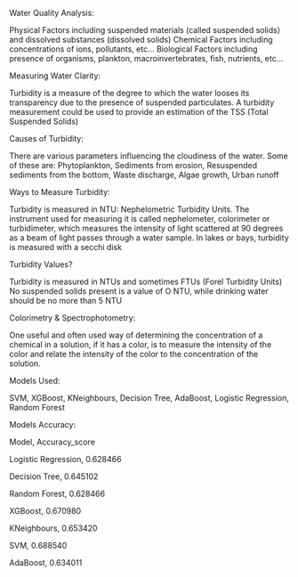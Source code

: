 Water Quality Analysis:

Physical Factors including suspended materials (called suspended solids) and dissolved substances (dissolved solids)
Chemical Factors including concentrations of ions, pollutants, etc…
Biological Factors including presence of organisms, plankton, macroinvertebrates, fish, nutrients, etc…

Measuring Water Clarity:

Turbidity is a measure of the degree to which the water looses its transparency due to the presence of suspended particulates. 
A turbidity measurement could be used to provide an estimation of the TSS (Total Suspended Solids)

Causes of Turbidity:

There are various parameters influencing the cloudiness of the water. Some of these are: 
Phytoplankton, Sediments from erosion, Resuspended sediments from the bottom, Waste discharge, Algae growth, Urban runoff

Ways to Measure Turbidity:

Turbidity is measured in NTU: Nephelometric Turbidity Units. The instrument used for measuring it is called nephelometer, colorimeter or turbidimeter, which measures the intensity of light scattered at 90 degrees as a beam of light passes through a water sample.
In lakes or bays, turbidity is measured with a secchi disk

Turbidity Values?

Turbidity is measured in NTUs and sometimes FTUs (Forel Turbidity Units)
No suspended solids present is a value of O NTU, while drinking water should be no more than 5 NTU

Colorimetry & Spectrophotometry:

One useful and often used way of determining the concentration of a chemical in a solution, if it has a color, is to measure the intensity of the color and relate the intensity of the color to the concentration of the solution.


Models Used:

SVM, XGBoost, KNeighbours, Decision Tree, AdaBoost, Logistic Regression,	Random Forest	

Models Accuracy:

Model,	Accuracy_score

Logistic Regression,	0.628466

Decision Tree,	0.645102

Random Forest,	0.628466

XGBoost,	0.670980

KNeighbours,	0.653420

SVM,	0.688540

AdaBoost,	0.634011
